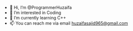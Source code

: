 - 👋 Hi, I’m @ProgrammerHuzaifa
- 👀 I’m interested in Coding
- 🌱 I’m currently learning C++
- 📫 You can reach me via email huzaifasajid965@gmail.com

<!---
ProgrammerHuzaifa/ProgrammerHuzaifa is a ✨ special ✨ repository because its `README.md` (this file) appears on your GitHub profile.
You can click the Preview link to take a look at your changes.
--->
